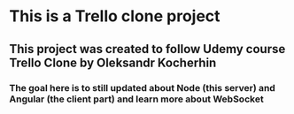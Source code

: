 # This is a Trello clone project

## This project was created to follow Udemy course Trello Clone by Oleksandr Kocherhin 

### The goal here is to still updated about Node (this server) and Angular (the client part) and learn more about WebSocket